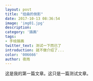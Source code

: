 ```yaml
---
layout: post
title: "扭曲的倒影"
date: 2017-10-13 08:36:54
image: 'img01.jpg'
description:
category: '插画'
tags:
- 手绘插画
twitter_text: 测试一下而已了
introduction: 就不做介绍了...
color: '006666'
author: 夜雨
---
```

这是我的第一篇文章。这只是一篇测试文章。
